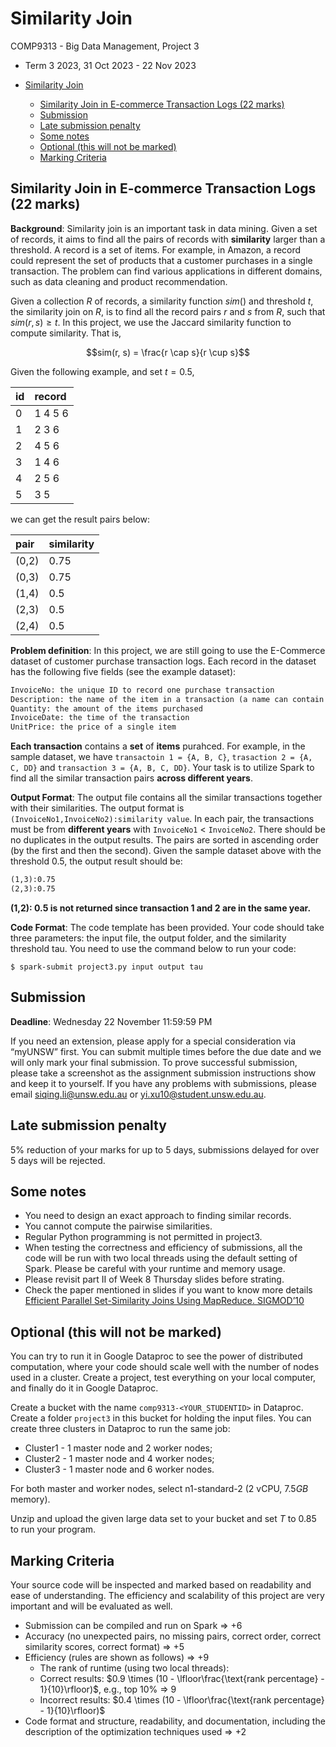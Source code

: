 # Similarity Join

COMP9313 - Big Data Management, Project 3
- Term 3 2023, 31 Oct 2023 - 22 Nov 2023

- [Similarity Join](#similarity-join)
  - [Similarity Join in E-commerce Transaction Logs (22 marks)](#similarity-join-in-e-commerce-transaction-logs-22-marks)
  - [Submission](#submission)
  - [Late submission penalty](#late-submission-penalty)
  - [Some notes](#some-notes)
  - [Optional (this will not be marked)](#optional-this-will-not-be-marked)
  - [Marking Criteria](#marking-criteria)


## Similarity Join in E-commerce Transaction Logs (22 marks)

**Background**: Similarity join is an important task in data mining. Given a set of records, it aims to find all the pairs of records with **similarity** larger than a threshold. A record is a set of items. For example, in Amazon, a record could represent the set of products that a customer purchases in a single transaction. The problem can find various applications in different domains, such as data cleaning and product recommendation. 

Given a collection $R$ of records, a similarity function $sim()$ and threshold $t$, the similarity join on $R$, is to find all the record pairs $r$ and $s$ from $R$, such that $sim(r, s) \ge t$. In this project, we use the Jaccard similarity function to compute similarity. That is, 

~~~math
sim(r, s) = \frac{r \cap s}{r \cup s}
~~~

Given the following example, and set $t=0.5$, 

| id | record |
| :- | :----- |
|0|1 4 5 6|
|1|2 3 6|
|2|4 5 6|
|3|1 4 6|
|4|2 5 6|
|5|3 5|

we can get the result pairs below:

| pair | similarity |
| :--- | :--------- |
|(0,2)|0.75|
|(0,3)|0.75|
|(1,4)|0.5|
|(2,3)|0.5|
|(2,4)|0.5|

**Problem definition**: In this project, we are still going to use the E-Commerce dataset of customer purchase transaction logs. Each record in the dataset has the following five fields (see the example dataset): 

~~~txt
InvoiceNo: the unique ID to record one purchase transaction
Description: the name of the item in a transaction (a name can contain multiple characters)
Quantity: the amount of the items purchased
InvoiceDate: the time of the transaction
UnitPrice: the price of a single item
~~~

**Each transaction** contains a **set** of **items** purahced. For example, in the sample dataset, we have `transactoin 1 = {A, B, C}`, `trasaction 2 = {A, C, DD}` and `transaction 3 = {A, B, C, DD}`. Your task is to utilize Spark to find all the similar transaction pairs **across different years**. 

**Output Format**: The output file contains all the similar transactions together with their similarities. The output format is `(InvoiceNo1,InvoiceNo2):similarity value`. In each pair, the transactions must be from **different years** with `InvoiceNo1` $<$ `InvoiceNo2`. There should be no duplicates in the output results. The pairs are sorted in ascending order (by the first and then the second). Given the sample dataset above with the threshold $0.5$, the output result should be: 

~~~txt
(1,3):0.75
(2,3):0.75
~~~

**(1,2): 0.5 is not returned since transaction 1 and 2 are in the same year.**

**Code Format**: The code template has been provided. Your code should take three parameters: the input file, the output folder, and the similarity threshold tau. You need to use the command below to run your code: 

~~~console
$ spark-submit project3.py input output tau
~~~

## Submission

**Deadline**: Wednesday 22 November 11:59:59 PM

If you need an extension, please apply for a special consideration via “myUNSW” first. You can submit multiple times before the due date and we will only mark your final submission. To prove successful submission, please take a screenshot as the assignment submission instructions show and keep it to yourself. If you have any problems with submissions, please email siqing.li@unsw.edu.au or yi.xu10@student.unsw.edu.au. 

## Late submission penalty

5\% reduction of your marks for up to 5 days, submissions delayed for over 5 days will be rejected.

## Some notes

- You need to design an exact approach to finding similar records.
- You cannot compute the pairwise similarities.
- Regular Python programming is not permitted in project3.
- When testing the correctness and efficiency of submissions, all the code will be run with two local threads using the default setting of Spark. Please be careful with your runtime and memory usage.
- Please revisit part II of  Week 8 Thursday slides before strating. 
- Check the paper mentioned in slides if you want to know more details [Efficient Parallel Set-Similarity Joins Using MapReduce. SIGMOD’10](https://flamingo.ics.uci.edu/pub/sigmod10-vernica.pdf)

## Optional (this will not be marked)

You can try to run it in Google Dataproc to see the power of distributed computation, where your code should scale well with the number of nodes used in a cluster. Create a project, test everything on your local computer, and finally do it in Google Dataproc. 

Create a bucket with the name `comp9313-<YOUR_STUDENTID>` in Dataproc. Create a folder `project3` in this bucket for holding the input files. You can create three clusters in Dataproc to run the same job: 
- Cluster1 - 1 master node and 2 worker nodes;
- Cluster2 - 1 master node and 4 worker nodes;
- Cluster3 - 1 master node and 6 worker nodes.

For both master and worker nodes, select n1-standard-2 (2 vCPU, $7.5GB$ memory).

Unzip and upload the given large data set to your bucket and set $T$ to 0.85 to run your program.

## Marking Criteria

Your source code will be inspected and marked based on readability and ease of understanding. The efficiency and scalability of this project are very important and will be evaluated as well.

- Submission can be compiled and run on Spark => $+6$ 
- Accuracy (no unexpected pairs, no missing pairs, correct order, correct similarity scores, correct format) => $+5$
- Efficiency (rules are shown as follows) => $+9$ 
  - The rank of runtime (using two local threads): 
  - Correct results: $0.9 \times (10 - \lfloor\frac{\text{rank percentage} - 1}{10}\rfloor)$, e.g., top 10\% => $9$
  - Incorrect results: $0.4 \times (10 - \lfloor\frac{\text{rank percentage} - 1}{10}\rfloor)$
- Code format and structure, readability, and documentation, including the description of the optimization techniques used => $+2$
